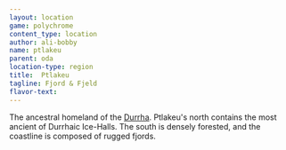 ```yaml
---
layout: location
game: polychrome
content_type: location
author: ali-bobby
name: ptlakeu
parent: oda
location-type: region
title:  Ptlakeu
tagline: Fjord & Fjeld
flavor-text:
---
```


The ancestral homeland of the [Durrha](/races/durrha). Ptlakeu's north contains the most ancient of Durrhaic Ice-Halls. The south is densely forested, and the coastline is composed of rugged fjords.